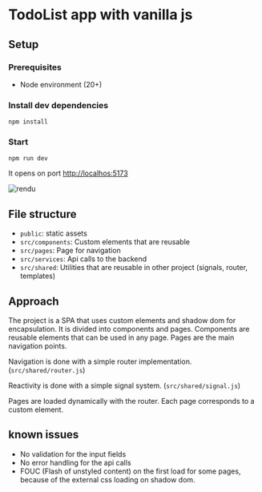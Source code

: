 # TodoList app with vanilla js

## Setup

### Prerequisites

- Node environment (20+)

### Install dev dependencies

```
npm install
```

### Start

```
npm run dev
```

It opens on port [http://localhos:5173](http://localhost:5173)

![rendu]('./capture.png')

## File structure

- `public`: static assets
- `src/components`: Custom elements that are reusable
- `src/pages`: Page for navigation
- `src/services`: Api calls to the backend
- `src/shared`: Utilities that are reusable in other project (signals, router, templates)

## Approach

The project is a SPA that uses custom elements and shadow dom for encapsulation.
It is divided into components and pages.
Components are reusable elements that can be used in any page.
Pages are the main navigation points.

Navigation is done with a simple router implementation. (`src/shared/router.js`)

Reactivity is done with a simple signal system. (`src/shared/signal.js`)

Pages are loaded dynamically with the router. Each page corresponds to a custom element.

## known issues

- No validation for the input fields
- No error handling for the api calls
- FOUC (Flash of unstyled content) on the first load for some pages, because of the external css loading on shadow dom.
